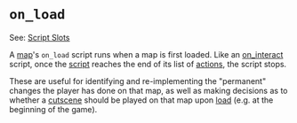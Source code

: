 # `on_load`

See: [Script Slots](scripts/script_slots)

A [map](maps)'s `on_load` script runs when a map is first loaded. Like an [on_interact](scripts/on_interact) script, once the [script](scripts) reaches the end of its list of [actions](actions), the script stops.

These are useful for identifying and re-implementing the "permanent" changes the player has done on that map, as well as making decisions as to whether a [cutscene](techniques/cutscenes) should be played on that map upon [load](maps/map_loads) (e.g. at the beginning of the game).
